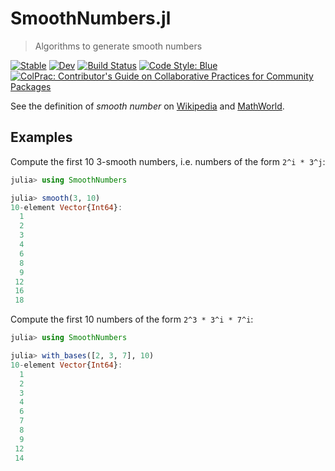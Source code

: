 # SmoothNumbers.jl

> Algorithms to generate smooth numbers

[![Stable](https://img.shields.io/badge/docs-stable-blue.svg)](https://FedericoStra.github.io/SmoothNumbers.jl/stable/)
[![Dev](https://img.shields.io/badge/docs-dev-blue.svg)](https://FedericoStra.github.io/SmoothNumbers.jl/dev/)
[![Build Status](https://github.com/FedericoStra/SmoothNumbers.jl/actions/workflows/CI.yml/badge.svg?branch=master)](https://github.com/FedericoStra/SmoothNumbers.jl/actions/workflows/CI.yml?query=branch%3Amaster)
[![Code Style: Blue](https://img.shields.io/badge/code%20style-blue-4495d1.svg)](https://github.com/invenia/BlueStyle)
[![ColPrac: Contributor's Guide on Collaborative Practices for Community Packages](https://img.shields.io/badge/ColPrac-Contributor's%20Guide-blueviolet)](https://github.com/SciML/ColPrac)

See the definition of *smooth number* on
[Wikipedia](https://en.wikipedia.org/wiki/Smooth_number) and
[MathWorld](https://mathworld.wolfram.com/SmoothNumber.html).

## Examples

Compute the first 10 3-smooth numbers, i.e. numbers of the form `2^i * 3^j`:

```julia
julia> using SmoothNumbers

julia> smooth(3, 10)
10-element Vector{Int64}:
  1
  2
  3
  4
  6
  8
  9
 12
 16
 18
```

Compute the first 10 numbers of the form `2^3 * 3^i * 7^i`:

```julia
julia> using SmoothNumbers

julia> with_bases([2, 3, 7], 10)
10-element Vector{Int64}:
  1
  2
  3
  4
  6
  7
  8
  9
 12
 14
 ```
